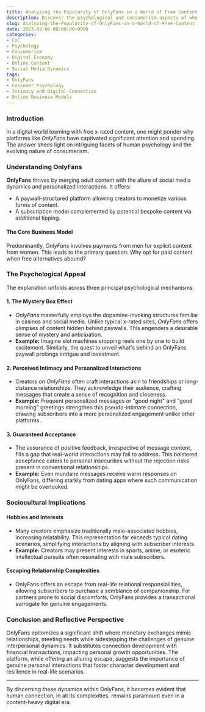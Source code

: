 ```yaml
---
title: Analyzing the Popularity of OnlyFans in a World of Free Content
description: Discover the psychological and consumerism aspects of why OnlyFans thrives despite the availability of free adult content.
slug: Analyzing-the-Popularity-of-OnlyFans-in-a-World-of-Free-Content
date: 2023-03-06 00:00:00+0000
categories:
- CoC
- Psychology
- Consumerism
- Digital Economy
- Online Content
- Social Media Dynamics
tags:
- OnlyFans
- Consumer Psychology
- Intimacy and Digital Connection
- Online Business Models
---
```


### Introduction

In a digital world teeming with free x-rated content, one might ponder why platforms like *OnlyFans* have captivated significant attention and spending. The answer sheds light on intriguing facets of human psychology and the evolving nature of consumerism.

### Understanding OnlyFans

**OnlyFans** thrives by merging adult content with the allure of social media dynamics and personalized interactions. It offers:

- A paywall-structured platform allowing creators to monetize various forms of content.
- A subscription model complemented by potential bespoke content via additional tipping.

#### The Core Business Model

Predominantly, *OnlyFans* involves payments from men for explicit content from women. This leads to the primary question: Why opt for paid content when free alternatives abound?

### The Psychological Appeal

The explanation unfolds across three principal psychological mechanisms:

#### 1. **The Mystery Box Effect**

- *OnlyFans* masterfully employs the dopamine-invoking structures familiar in casinos and social media. Unlike typical x-rated sites, *OnlyFans* offers glimpses of content hidden behind paywalls. This engenders a desirable sense of mystery and anticipation.
- **Example:** Imagine slot machines stopping reels one by one to build excitement. Similarly, the quest to unveil what's behind an OnlyFans paywall prolongs intrigue and investment.

#### 2. **Perceived Intimacy and Personalized Interactions**

- Creators on *OnlyFans* often craft interactions akin to friendships or long-distance relationships. They acknowledge their audience, crafting messages that create a sense of recognition and closeness.
- **Example:** Frequent personalized messages or "good night" and "good morning" greetings strengthen this pseudo-intimate connection, drawing subscribers into a more personalized engagement unlike other platforms.

#### 3. **Guaranteed Acceptance**

- The assurance of positive feedback, irrespective of message content, fills a gap that real-world interactions may fail to address. This bolstered acceptance caters to personal insecurities without the rejection risks present in conventional relationships.
- **Example:** Even mundane messages receive warm responses on OnlyFans, differing starkly from dating apps where such communication might be overlooked.

### Sociocultural Implications

#### Hobbies and Interests

- Many creators emphasize traditionally male-associated hobbies, increasing relatability. This representation far exceeds typical dating scenarios, simplifying interactions by aligning with subscriber interests.
- **Example:** Creators may present interests in sports, anime, or esoteric intellectual pursuits often resonating with male subscribers.

#### Escaping Relationship Complexities

- OnlyFans offers an escape from real-life relational responsibilities, allowing subscribers to purchase a semblance of companionship. For partners prone to social discomforts, OnlyFans provides a transactional surrogate for genuine engagements.

### Conclusion and Reflective Perspective

OnlyFans epitomizes a significant shift where monetary exchanges mimic relationships, meeting needs while sidestepping the challenges of genuine interpersonal dynamics. It substitutes connection development with financial transactions, impacting personal growth opportunities. The platform, while offering an alluring escape, suggests the importance of genuine personal interactions that foster character development and resilience in real-life scenarios.

---

By discerning these dynamics within OnlyFans, it becomes evident that human connection, in all its complexities, remains paramount even in a content-heavy digital era.
